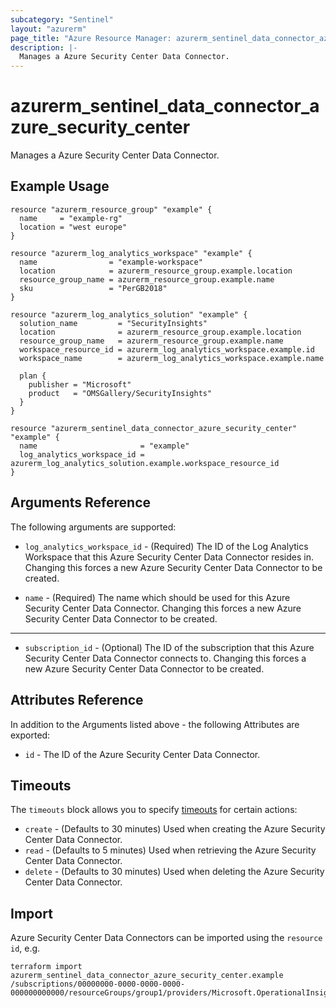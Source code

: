 ```yaml
---
subcategory: "Sentinel"
layout: "azurerm"
page_title: "Azure Resource Manager: azurerm_sentinel_data_connector_azure_security_center"
description: |-
  Manages a Azure Security Center Data Connector.
---
```


# azurerm_sentinel_data_connector_azure_security_center

Manages a Azure Security Center Data Connector.

## Example Usage

```hcl
resource "azurerm_resource_group" "example" {
  name     = "example-rg"
  location = "west europe"
}

resource "azurerm_log_analytics_workspace" "example" {
  name                = "example-workspace"
  location            = azurerm_resource_group.example.location
  resource_group_name = azurerm_resource_group.example.name
  sku                 = "PerGB2018"
}

resource "azurerm_log_analytics_solution" "example" {
  solution_name         = "SecurityInsights"
  location              = azurerm_resource_group.example.location
  resource_group_name   = azurerm_resource_group.example.name
  workspace_resource_id = azurerm_log_analytics_workspace.example.id
  workspace_name        = azurerm_log_analytics_workspace.example.name

  plan {
    publisher = "Microsoft"
    product   = "OMSGallery/SecurityInsights"
  }
}

resource "azurerm_sentinel_data_connector_azure_security_center" "example" {
  name                       = "example"
  log_analytics_workspace_id = azurerm_log_analytics_solution.example.workspace_resource_id
}
```

## Arguments Reference

The following arguments are supported:

* `log_analytics_workspace_id` - (Required) The ID of the Log Analytics Workspace that this Azure Security Center Data Connector resides in. Changing this forces a new Azure Security Center Data Connector to be created.

* `name` - (Required) The name which should be used for this Azure Security Center Data Connector. Changing this forces a new Azure Security Center Data Connector to be created.

---

* `subscription_id` - (Optional) The ID of the subscription that this Azure Security Center Data Connector connects to. Changing this forces a new Azure Security Center Data Connector to be created.

## Attributes Reference

In addition to the Arguments listed above - the following Attributes are exported:

* `id` - The ID of the Azure Security Center Data Connector.

## Timeouts

The `timeouts` block allows you to specify [timeouts](https://www.terraform.io/language/resources/syntax#operation-timeouts) for certain actions:

* `create` - (Defaults to 30 minutes) Used when creating the Azure Security Center Data Connector.
* `read` - (Defaults to 5 minutes) Used when retrieving the Azure Security Center Data Connector.
* `delete` - (Defaults to 30 minutes) Used when deleting the Azure Security Center Data Connector.

## Import

Azure Security Center Data Connectors can be imported using the `resource id`, e.g.

```shell
terraform import azurerm_sentinel_data_connector_azure_security_center.example /subscriptions/00000000-0000-0000-0000-000000000000/resourceGroups/group1/providers/Microsoft.OperationalInsights/workspaces/workspace1/providers/Microsoft.SecurityInsights/dataConnectors/dc1
```

